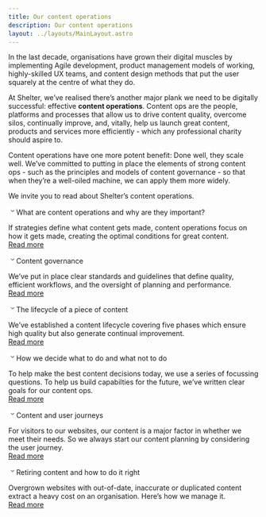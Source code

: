 ```yaml
---
title: Our content operations
description: Our content operations
layout: ../layouts/MainLayout.astro
---
```


In the last decade, organisations have grown their digital muscles by implementing Agile development, product management models of working, highly-skilled UX teams, and content design methods that put the user squarely at the centre of what they do.

At Shelter, we’ve realised there’s another major plank we need to be digitally successful: effective **content operations**. Content ops are the people, platforms and processes that allow us to drive content quality, overcome silos, continually improve, and, vitally, help us launch great content, products and services more efficiently - which any professional charity should aspire to.

Content operations have one more potent benefit: Done well, they scale well. We’ve committed to putting in place the elements of strong content ops - such as the principles and models of content governance - so that when they’re a well-oiled machine, we can apply them more widely.

We invite you to read about Shelter’s content operations.

![](images/icons/grey_arrow_down.png)What are content operations and why are they important?

If strategies define what content gets made, content operations focus on how it gets made, creating the optimal conditions for great content.  
[Read more](960921601.html)

![](images/icons/grey_arrow_down.png)Content governance

We’ve put in place clear standards and guidelines that define quality, efficient workflows, and the oversight of planning and performance.  
[Read more](Content-governance_962232329.html)

![](images/icons/grey_arrow_down.png)The lifecycle of a piece of content

We’ve established a content lifecycle covering five phases which ensure high quality but also generate continual improvement.  
[Read more](The-lifecycle-of-a-piece-of-content_962330631.html)

![](images/icons/grey_arrow_down.png)How we decide what to do and what not to do

To help make the best content decisions today, we use a series of focussing questions. To help us build capabilties for the future, we’ve written clear goals for our content ops.  
[Read more](How-we-decide-what-to-do-and-what-not-to-do_962330638.html)

![](images/icons/grey_arrow_down.png)Content and user journeys

For visitors to our websites, our content is a major factor in whether we meet their needs. So we always start our content planning by considering the user journey.  
[Read more](Content-and-user-journeys_962297865.html)

![](images/icons/grey_arrow_down.png)Retiring content and how to do it right

Overgrown websites with out-of-date, inaccurate or duplicated content extract a heavy cost on an organisation. Here’s how we manage it.  
[Read more](Retiring-content-and-how-to-do-it-right_962199564.html)
